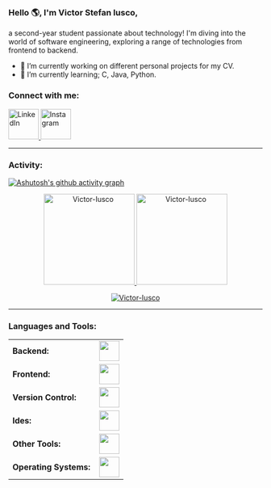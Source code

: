<link rel="stylesheet" type='text/css' href="https://cdn.jsdelivr.net/gh/devicons/devicon@latest/devicon.min.css" />

### Hello 🌎, I'm Victor Stefan Iusco,

a second-year student passionate about technology! I'm diving into the world of software engineering, exploring a range of technologies from frontend to backend.

- 🔭 I’m currently working on different personal projects for my CV.
- 🌱 I’m currently learning; C, Java, Python.

<h3 align="left">Connect with me:</h3>
<p align="left">
  <a href="https://www.linkedin.com/in/victor-iusco-54ab97287/" target="blank">
    <img src="https://cdn.jsdelivr.net/gh/devicons/devicon/icons/linkedin/linkedin-original.svg" alt="LinkedIn" height="60" width="60">
  </a>
  <a href="https://www.instagram.com/_iusco_victor_/" target="blank">
    <img src="https://upload.wikimedia.org/wikipedia/commons/a/a5/Instagram_icon.png" alt="Instagram" height="60" width="60">
  </a>
</p>

---

<h3 align="left">Activity:</h3>

[![Ashutosh's github activity graph](https://github-readme-activity-graph.vercel.app/graph?username=Victor-Iusco&bg_color=100f0f&color=4c5e9e&line=4c569e&point=403e41&area=true&hide_border=true)](https://github.com/ashutosh00710/github-readme-activity-graph)

<div align="center">
  <a href="https://github.com/Victor-Iusco">
    <img height="180em" src="https://github-readme-stats.vercel.app/api/top-langs?username=Victor-Iusco&show_icons=true&locale=en&layout=compact&theme=tokyonight" alt="Victor-Iusco"/>
    <img height="180em" src="https://github-readme-stats.vercel.app/api?username=Victor-Iusco&show_icons=true&locale=en&layout=compact&theme=tokyonight" alt="Victor-Iusco"/>
  </a>
</div>
<p align="center">
  <a href="https://github.com/Victor-Iusco">
    <img src="https://github-readme-streak-stats.herokuapp.com/?user=Victor-Iusco&&theme=tokyonight" alt="Victor-Iusco" />
  </a>
</p>

---

<h3 align="left">Languages and Tools:</h3>
<table>
    <tr>
      <td style="font-weight: bold; padding-right: 10px; vertical-align: center; border: none;">Backend:</td>
      <td><img height="40" src="https://skillicons.dev/icons?i=java,c,python,rust"/></td>
    </tr>
    <tr>
        <td style="font-weight: bold; padding-right: 10px; vertical-align: center; border: none;">Frontend:</td>
        <td><img height="40" src="https://skillicons.dev/icons?i=react,html,css,js"/></td>
    </tr>
    <tr>
        <td style="font-weight: bold; padding-right: 10px; vertical-align: center; border: none;">Version Control:</td>
        <td><img height="40" src="https://skillicons.dev/icons?i=git,github,gitlab"/></td>
    </tr>
    <tr>
        <td style="font-weight: bold; padding-right: 10px; vertical-align: center; border: none;">Ides:</td>
        <td><img height="40" src="https://skillicons.dev/icons?i=vscode,idea"/></td>
    </tr>
    <tr>
        <td style="font-weight: bold; padding-right: 10px; vertical-align: center; border: none;">Other Tools:</td>
        <td><img height="40" src="https://skillicons.dev/icons?i=bash,latex,md,octave"/></td>
    </tr>
    <tr>
        <td style="font-weight: bold; padding-right: 10px; vertical-align: center; border: none;">Operating Systems:</td>
        <td><img height="40" src="https://skillicons.dev/icons?i=windows,ubuntu,arch"/></td>
    </tr>
</table>
